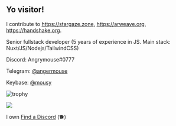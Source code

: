 ## Yo visitor!

I contribute to https://stargaze.zone, https://arweave.org, https://handshake.org.

Senior fullstack developer (5 years of experience in JS. Main stack: Nuxt/JS/Nodejs/TailwindCSS)

Discord: Angrymouse#0777

Telegram: [@angermouse](https://t.me/angermouse)

Keybase: [@mousy](https://keybase.io/mousy)


![trophy](https://github-profile-trophy.vercel.app/?username=angrymouse&column=8&theme=discord&no-frame=true&no-bg=true)

![](https://forthebadge.com/images/badges/powered-by-black-magic.svg)

I own [Find a Discord](https://findadiscord.com) (🐕)
